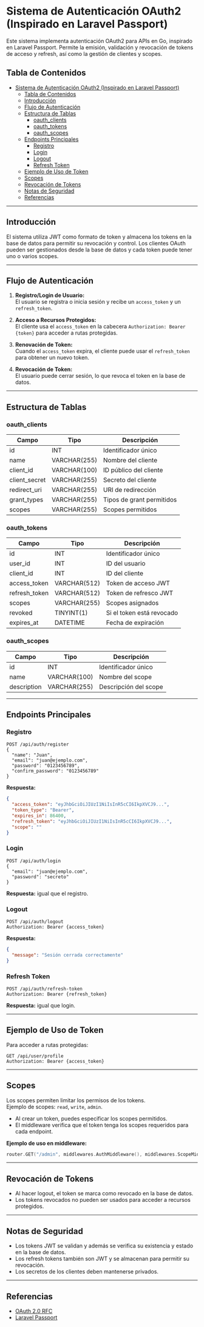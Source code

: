 # Sistema de Autenticación OAuth2 (Inspirado en Laravel Passport)

Este sistema implementa autenticación OAuth2 para APIs en Go, inspirado en Laravel Passport. Permite la emisión, validación y revocación de tokens de acceso y refresh, así como la gestión de clientes y scopes.

## Tabla de Contenidos

- [Sistema de Autenticación OAuth2 (Inspirado en Laravel Passport)](#sistema-de-autenticación-oauth2-inspirado-en-laravel-passport)
  - [Tabla de Contenidos](#tabla-de-contenidos)
  - [Introducción](#introducción)
  - [Flujo de Autenticación](#flujo-de-autenticación)
  - [Estructura de Tablas](#estructura-de-tablas)
    - [oauth\_clients](#oauth_clients)
    - [oauth\_tokens](#oauth_tokens)
    - [oauth\_scopes](#oauth_scopes)
  - [Endpoints Principales](#endpoints-principales)
    - [Registro](#registro)
    - [Login](#login)
    - [Logout](#logout)
    - [Refresh Token](#refresh-token)
  - [Ejemplo de Uso de Token](#ejemplo-de-uso-de-token)
  - [Scopes](#scopes)
  - [Revocación de Tokens](#revocación-de-tokens)
  - [Notas de Seguridad](#notas-de-seguridad)
  - [Referencias](#referencias)

---

## Introducción

El sistema utiliza JWT como formato de token y almacena los tokens en la base de datos para permitir su revocación y control. Los clientes OAuth pueden ser gestionados desde la base de datos y cada token puede tener uno o varios scopes.

---

## Flujo de Autenticación

1. **Registro/Login de Usuario:**  
   El usuario se registra o inicia sesión y recibe un `access_token` y un `refresh_token`.

2. **Acceso a Recursos Protegidos:**  
   El cliente usa el `access_token` en la cabecera `Authorization: Bearer {token}` para acceder a rutas protegidas.

3. **Renovación de Token:**  
   Cuando el `access_token` expira, el cliente puede usar el `refresh_token` para obtener un nuevo token.

4. **Revocación de Token:**  
   El usuario puede cerrar sesión, lo que revoca el token en la base de datos.

---

## Estructura de Tablas

### oauth_clients

| Campo         | Tipo         | Descripción                |
|---------------|--------------|----------------------------|
| id            | INT          | Identificador único        |
| name          | VARCHAR(255) | Nombre del cliente         |
| client_id     | VARCHAR(100) | ID público del cliente     |
| client_secret | VARCHAR(255) | Secreto del cliente        |
| redirect_uri  | VARCHAR(255) | URI de redirección         |
| grant_types   | VARCHAR(255) | Tipos de grant permitidos  |
| scopes        | VARCHAR(255) | Scopes permitidos          |

### oauth_tokens

| Campo         | Tipo         | Descripción                |
|---------------|--------------|----------------------------|
| id            | INT          | Identificador único        |
| user_id       | INT          | ID del usuario             |
| client_id     | INT          | ID del cliente             |
| access_token  | VARCHAR(512) | Token de acceso JWT        |
| refresh_token | VARCHAR(512) | Token de refresco JWT      |
| scopes        | VARCHAR(255) | Scopes asignados           |
| revoked       | TINYINT(1)   | Si el token está revocado  |
| expires_at    | DATETIME     | Fecha de expiración        |

### oauth_scopes

| Campo         | Tipo         | Descripción                |
|---------------|--------------|----------------------------|
| id            | INT          | Identificador único        |
| name          | VARCHAR(100) | Nombre del scope           |
| description   | VARCHAR(255) | Descripción del scope      |

---

## Endpoints Principales

### Registro

```
POST /api/auth/register
{
  "name": "Juan",
  "email": "juan@ejemplo.com",
  "password": "0123456789",
  "confirm_password": "0123456789"
}
```

**Respuesta:**

```json
{
  "access_token": "eyJhbGciOiJIUzI1NiIsInR5cCI6IkpXVCJ9...",
  "token_type": "Bearer",
  "expires_in": 86400,
  "refresh_token": "eyJhbGciOiJIUzI1NiIsInR5cCI6IkpXVCJ9...",
  "scope": ""
}
```

### Login

```
POST /api/auth/login
{
  "email": "juan@ejemplo.com",
  "password": "secreto"
}
```

**Respuesta:** igual que el registro.

### Logout

```
POST /api/auth/logout
Authorization: Bearer {access_token}
```

**Respuesta:**
```json
{
  "message": "Sesión cerrada correctamente"
}
```

### Refresh Token

```
POST /api/auth/refresh-token
Authorization: Bearer {refresh_token}
```

**Respuesta:** igual que login.

---

## Ejemplo de Uso de Token

Para acceder a rutas protegidas:

```
GET /api/user/profile
Authorization: Bearer {access_token}
```

---

## Scopes

Los scopes permiten limitar los permisos de los tokens.  
Ejemplo de scopes: `read`, `write`, `admin`.

- Al crear un token, puedes especificar los scopes permitidos.
- El middleware verifica que el token tenga los scopes requeridos para cada endpoint.

**Ejemplo de uso en middleware:**

```go
router.GET("/admin", middlewares.AuthMiddleware(), middlewares.ScopeMiddleware("admin"), adminHandler)
```

---

## Revocación de Tokens

- Al hacer logout, el token se marca como revocado en la base de datos.
- Los tokens revocados no pueden ser usados para acceder a recursos protegidos.

---

## Notas de Seguridad

- Los tokens JWT se validan y además se verifica su existencia y estado en la base de datos.
- Los refresh tokens también son JWT y se almacenan para permitir su revocación.
- Los secretos de los clientes deben mantenerse privados.

---

## Referencias

- [OAuth 2.0 RFC](https://datatracker.ietf.org/doc/html/rfc6749)
- [Laravel Passport](https://laravel.com/docs/10.x/passport)
